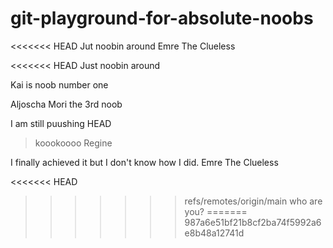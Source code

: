 # git-playground-for-absolute-noobs
<<<<<<< HEAD
Jut noobin around
Emre The Clueless

<<<<<<< HEAD
Just noobin around

Kai is noob number one

Aljoscha
Mori the 3rd noob

I am still puushing
 HEAD

> koookoooo
Regine

I finally achieved it but I don't know how I did. Emre The Clueless



<<<<<<< HEAD
>>>>>>> refs/remotes/origin/main
who are you?
=======
>>>>>>> 987a6e51bf21b8cf2ba74f5992a6e8b48a12741d
